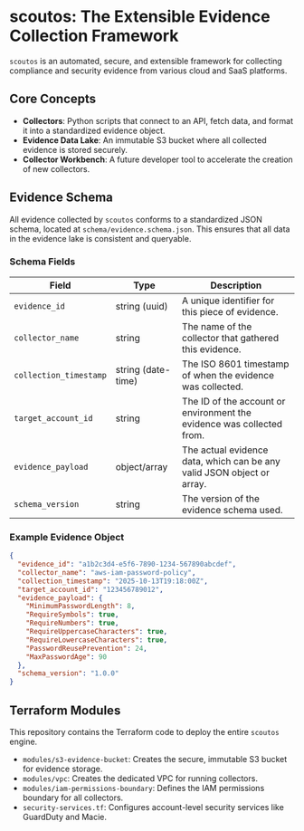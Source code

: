 # scoutos: The Extensible Evidence Collection Framework

`scoutos` is an automated, secure, and extensible framework for collecting compliance and security evidence from various cloud and SaaS platforms.

## Core Concepts

*   **Collectors**: Python scripts that connect to an API, fetch data, and format it into a standardized evidence object.
*   **Evidence Data Lake**: An immutable S3 bucket where all collected evidence is stored securely.
*   **Collector Workbench**: A future developer tool to accelerate the creation of new collectors.

## Evidence Schema

All evidence collected by `scoutos` conforms to a standardized JSON schema, located at `schema/evidence.schema.json`. This ensures that all data in the evidence lake is consistent and queryable.

### Schema Fields

| Field                  | Type           | Description                                                                    |
| ---------------------- | -------------- | ------------------------------------------------------------------------------ |
| `evidence_id`          | string (uuid)  | A unique identifier for this piece of evidence.                                  |
| `collector_name`       | string         | The name of the collector that gathered this evidence.                           |
| `collection_timestamp` | string (date-time) | The ISO 8601 timestamp of when the evidence was collected.                       |
| `target_account_id`    | string         | The ID of the account or environment the evidence was collected from.          |
| `evidence_payload`     | object/array   | The actual evidence data, which can be any valid JSON object or array.         |
| `schema_version`       | string         | The version of the evidence schema used.                                       |

### Example Evidence Object

```json
{
  "evidence_id": "a1b2c3d4-e5f6-7890-1234-567890abcdef",
  "collector_name": "aws-iam-password-policy",
  "collection_timestamp": "2025-10-13T19:18:00Z",
  "target_account_id": "123456789012",
  "evidence_payload": {
    "MinimumPasswordLength": 8,
    "RequireSymbols": true,
    "RequireNumbers": true,
    "RequireUppercaseCharacters": true,
    "RequireLowercaseCharacters": true,
    "PasswordReusePrevention": 24,
    "MaxPasswordAge": 90
  },
  "schema_version": "1.0.0"
}
```

## Terraform Modules

This repository contains the Terraform code to deploy the entire `scoutos` engine.

*   `modules/s3-evidence-bucket`: Creates the secure, immutable S3 bucket for evidence storage.
*   `modules/vpc`: Creates the dedicated VPC for running collectors.
*   `modules/iam-permissions-boundary`: Defines the IAM permissions boundary for all collectors.
*   `security-services.tf`: Configures account-level security services like GuardDuty and Macie.